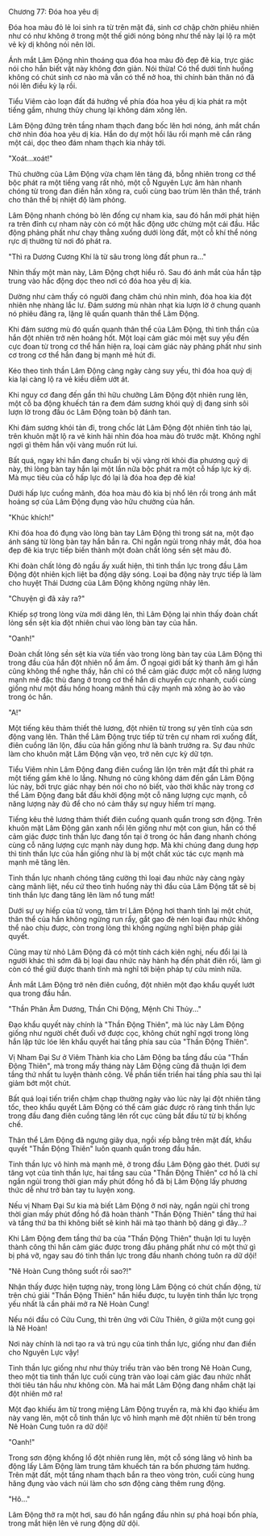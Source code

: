 




Chương 77: Đóa hoa yêu dị


Đóa hoa màu đỏ lẻ loi sinh ra từ trên mặt đá, sinh cơ chập chờn phiêu nhiên như có như không ở trong một thế giới nóng bỏng như thế này lại lộ ra một vẻ kỳ dị không nói nên lời.

Ánh mắt Lâm Động nhìn thoáng qua đóa hoa màu đỏ đẹp đẽ kia, trực giác nói cho hắn biết vật này không đơn giản. Nói thừa! Có thể dưới tình huống không có chút sinh cơ nào mà vẫn có thể nở hoa, thì chính bản thân nó đã nói lên điều kỳ lạ rồi.

Tiểu Viêm cào loạn đất đá hướng về phía đóa hoa yêu dị kia phát ra một tiếng gầm, nhưng thủy chung lại không dám xông lên.

Lâm Động đứng trên tầng nham thạch đang bốc lên hơi nóng, ánh mắt chần chờ nhìn đóa hoa yêu dị kia. Hắn do dự một hồi lâu rồi mạnh mẽ cắn răng một cái, dọc theo đám nham thạch kia nhảy tới.

"Xoát…xoát!"

Thủ chưởng của Lâm Động vừa chạm lên tảng đá, bỗng nhiên trong cơ thể bộc phát ra một tiếng vang rất nhỏ, một cỗ Nguyên Lực âm hàn nhanh chóng từ trong đan điền hắn xông ra, cuối cùng bao trùm lên thân thể, tránh cho thân thể bị nhiệt độ làm phỏng.

Lâm Động nhanh chóng bò lên đống cự nham kia, sau đó hắn mới phát hiện ra trên đỉnh cự nham này còn có một hắc động ước chừng một cái đầu. Hắc động phảng phất như chạy thẳng xuống dưới lòng đất, một cỗ khí thể nóng rực dị thường từ nơi đó phát ra.

"Thì ra Dương Cương Khí là từ sâu trong lòng đất phun ra..."

Nhìn thấy một màn này, Lâm Động chợt hiểu rõ. Sau đó ánh mắt của hắn tập trung vào hắc động dọc theo nơi có đóa hoa yêu dị kia.

Dường như cảm thấy có người đang chăm chú nhìn mình, đóa hoa kia đột nhiên nhẹ nhàng lắc lư. Đám sương mù nhàn nhạt kia lượn lờ ở chung quanh nó phiêu đãng ra, lặng lẽ quấn quanh thân thể Lâm Động.

Khi đám sương mù đó quấn quanh thân thể của Lâm Động, thì tinh thần của hắn đột nhiên trở nên hoảng hốt. Một loại cảm giác mỏi mệt suy yếu đến cực đoan từ trong cơ thể hắn hiện ra, loại cảm giác này phảng phất như sinh cơ trong cơ thể hắn đang bị mạnh mẽ hút đi.

Kéo theo tinh thần Lâm Động càng ngày càng suy yếu, thì đóa hoa quỷ dị kia lại càng lộ ra vẻ kiều diễm ướt át.

Khi nguy cơ đang đến gần thì hữu chưởng Lâm Động đột nhiên rung lên, một cỗ ba động khuếch tán ra đem đám sương khói quỷ dị đang sinh sôi lượn lờ trong đầu óc Lâm Động toàn bộ đánh tan.

Khi đám sương khói tản đi, trong chốc lát Lâm Động đột nhiên tỉnh táo lại, trên khuôn mặt lộ ra vẻ kinh hãi nhìn đóa hoa màu đỏ trước mặt. Không nghĩ ngợi gì thêm hắn vội vàng muốn rút lui.

Bất quá, ngay khi hắn đang chuẩn bị vội vàng rời khỏi địa phương quỷ dị này, thì lòng bàn tay hắn lại một lần nữa bộc phát ra một cỗ hấp lực kỳ dị. Mà mục tiêu của cỗ hấp lực đó lại là đóa hoa đẹp đẽ kia!

Dưới hấp lực cuồng mãnh, đóa hoa màu đỏ kia bị nhổ lên rồi trong ánh mắt hoảng sợ của Lâm Động đụng vào hữu chưởng của hắn.

"Khúc khích!"

Khi đóa hoa đó đụng vào lòng bàn tay Lâm Động thì trong sát na, một đạo ánh sáng từ lòng bàn tay hắn bắn ra. Chỉ ngắn ngủi trong nháy mắt, đóa hoa đẹp đẽ kia trực tiếp biến thành một đoàn chất lỏng sền sệt màu đỏ.

Khi đoàn chất lỏng đỏ ngầu ấy xuất hiện, thì tinh thần lực trong đầu Lâm Động đột nhiên kịch liệt ba động dậy sóng. Loại ba động này trực tiếp là làm cho huyệt Thái Dương của Lâm Động không ngừng nhảy lên.

"Chuyện gì đã xảy ra?"

Khiếp sợ trong lòng vừa mới dâng lên, thì Lâm Động lại nhìn thấy đoàn chất lỏng sền sệt kia đột nhiên chui vào lòng bàn tay của hắn.

"Oanh!"

Đoàn chất lỏng sền sệt kia vừa tiến vào trong lòng bàn tay của Lâm Động thì trong đầu của hắn đột nhiên nổ ầm ầm. Ở ngoại giới bất kỳ thanh âm gì hắn cũng không thể nghe thấy, hắn chỉ có thể cảm giác được một cỗ năng lượng mạnh mẽ đặc thù đang ở trong cơ thể hắn di chuyển cực nhanh, cuối cùng giống như một đầu hồng hoang mãnh thú cậy mạnh mà xông ào ào vào trong óc hắn.

"A!"

Một tiếng kêu thảm thiết thê lương, đột nhiên từ trong sự yên tĩnh của sơn động vang lên. Thân thể Lâm Động trực tiếp từ trên cự nham rơi xuống đất, điên cuồng lăn lộn, đầu của hắn giống như là bành trướng ra. Sự đau nhức làm cho khuôn mặt Lâm Động vặn vẹo, trở nên cực kỳ dữ tợn.

Tiểu Viêm nhìn Lâm Động đang điên cuồng lăn lộn trên mặt đất thì phát ra một tiếng gầm khẽ lo lắng. Nhưng nó cũng không dám đến gần Lâm Động lúc này, bởi trực giác nhạy bén nói cho nó biết, vào thời khắc này trong cơ thể Lâm Động đang bắt đầu khởi động một cỗ năng lượng cực mạnh, cỗ năng lượng này đủ để cho nó cảm thấy sự nguy hiểm trí mạng.

Tiếng kêu thê lương thảm thiết điên cuồng quanh quẩn trong sơn động. Trên khuôn mặt Lâm Động gân xanh nổi lên giống như một con giun, hắn có thể cảm giác được tinh thần lực đang tồn tại ở trong óc hắn đang nhanh chóng cùng cỗ năng lượng cực mạnh này dung hợp. Mà khi chúng đang dung hợp thì tinh thần lực của hắn giống như là bị một chất xúc tác cực mạnh mà mạnh mẽ tăng lên.

Tinh thần lực nhanh chóng tăng cường thì loại đau nhức này càng ngày càng mãnh liệt, nếu cứ theo tình huống này thì đầu của Lâm Động tất sẽ bị tinh thần lực đang tăng lên làm nổ tung mất!

Dưới sự uy hiếp của tử vong, tâm trí Lâm Động hơi thanh tỉnh lại một chút, thân thể của hắn không ngừng run rẩy, gắt gao đè nén loại đau nhức không thể nào chịu được, còn trong lòng thì không ngừng nghĩ biện pháp giải quyết.

Cũng may từ nhỏ Lâm Động đã có một tính cách kiên nghị, nếu đổi lại là người khác thì sớm đã bị loại đau nhức này hành hạ đến phát điên rồi, làm gì còn có thể giữ được thanh tĩnh mà nghĩ tới biện pháp tự cứu mình nữa.

Ánh mắt Lâm Động trở nên điên cuồng, đột nhiên một đạo khẩu quyết lướt qua trong đầu hắn.

"Thần Phân Âm Dương, Thần Chi Động, Mệnh Chi Thủy..."

Đạo khẩu quyết này chính là "Thần Động Thiên", mà lúc này Lâm Động giống như người chết đuối vớ được cọc, không chút nghĩ ngợi trong lòng hắn lập tức lóe lên khẩu quyết hai tầng phía sau của "Thần Động Thiên".

Vị Nham Đại Sư ở Viêm Thành kia cho Lâm Động ba tầng đầu của "Thần Động Thiên", mà trong mấy tháng này Lâm Động cũng đã thuận lợi đem tầng thứ nhất tu luyện thành công. Về phần tiến triển hai tầng phía sau thì lại giảm bớt một chút.

Bất quá loại tiến triển chậm chạp thường ngày vào lúc này lại đột nhiên tăng tốc, theo khẩu quyết Lâm Động có thể cảm giác được rõ ràng tinh thần lực trong đầu đang điên cuồng tăng lên rốt cục cũng bắt đầu từ từ bị khống chế.

Thân thể Lâm Động đã ngưng giãy dụa, ngồi xếp bằng trên mặt đất, khẩu quyết "Thần Động Thiên" luôn quanh quẩn trong đầu hắn.

Tinh thần lực vô hình mà mạnh mẽ, ở trong đầu Lâm Động gào thét. Dưới sự tăng vọt của tinh thần lực, hai tầng sau của "Thần Động Thiên" cơ hồ là chỉ ngắn ngủi trong thời gian mấy phút đồng hồ đã bị Lâm Động lấy phương thức dễ như trở bàn tay tu luyện xong.

Nếu vị Nham Đại Sư kia mà biết Lâm Động ở nơi này, ngắn ngủi chỉ trong thời gian mấy phút đồng hồ đã hoàn thành "Thần Động Thiên" tầng thứ hai và tầng thứ ba thì không biết sẽ kinh hãi mà tạo thành bộ dáng gì đây...?

Khi Lâm Động đem tầng thứ ba của "Thần Động Thiên" thuận lợi tu luyện thành công thì hắn cảm giác được trong đầu phảng phất như có một thứ gì bị phá vỡ, ngay sau đó tinh thần lực trong đầu nhanh chóng tuôn ra dữ dội!

"Nê Hoàn Cung thông suốt rồi sao?!"

Nhận thấy được hiện tượng này, trong lòng Lâm Động có chút chấn động, từ trên chú giải "Thần Động Thiên" hắn hiểu được, tu luyện tinh thần lực trọng yếu nhất là cần phải mở ra Nê Hoàn Cung!

Nếu nói đầu có Cửu Cung, thì trên ứng với Cửu Thiên, ở giữa một cung gọi là Nê Hoàn!

Nơi này chính là nơi tạo ra và trú ngụ của tinh thần lực, giống như đan điền cho Nguyên Lực vậy!

Tinh thần lực giống như như thủy triều tràn vào bên trong Nê Hoàn Cung, theo một tia tinh thần lực cuối cùng tràn vào loại cảm giác đau nhức nhất thời tiêu tán hầu như không còn. Mà hai mắt Lâm Động đang nhắm chặt lại đột nhiên mở ra!

Một đạo khiếu âm từ trong miệng Lâm Động truyền ra, mà khi đạo khiếu âm này vang lên, một cỗ tinh thần lực vô hình mạnh mẽ đột nhiên từ bên trong Nê Hoàn Cung tuôn ra dữ dội!

"Oanh!"

Trong sơn động khổng lồ đột nhiên rung lên, một cỗ sóng lãng vô hình ba động lấy Lâm Động làm trung tâm khuếch tán ra bốn phương tám hướng. Trên mặt đất, một tầng nham thạch bắn ra theo vòng tròn, cuối cùng hung hăng đụng vào vách núi làm cho sơn động càng thêm rung động.

"Hô..."

Lâm Động thở ra một hơi, sau đó hắn ngẩng đầu nhìn sự phá hoại bốn phía, trong mắt hiện lên vẻ rung động dữ dội.




